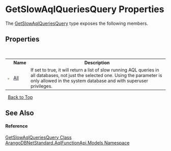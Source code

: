 # GetSlowAqlQueriesQuery Properties
 

The <a href="d299c9b3-b0ca-9df1-8837-882b1553c58e">GetSlowAqlQueriesQuery</a> type exposes the following members.


## Properties
&nbsp;<table><tr><th></th><th>Name</th><th>Description</th></tr><tr><td>![Public property](media/pubproperty.gif "Public property")</td><td><a href="c5a2822d-8f0e-2790-d398-d2a438ddd7f1">All</a></td><td>
If set to true, it will return a list of slow running AQL queries in all databases, not just the selected one. Using the parameter is only allowed in the system database and with superuser privileges.</td></tr></table>&nbsp;
<a href="#getslowaqlqueriesquery-properties">Back to Top</a>

## See Also


#### Reference
<a href="d299c9b3-b0ca-9df1-8837-882b1553c58e">GetSlowAqlQueriesQuery Class</a><br /><a href="e03acbe1-782e-533e-7ffe-cd51613ed54f">ArangoDBNetStandard.AqlFunctionApi.Models Namespace</a><br />
